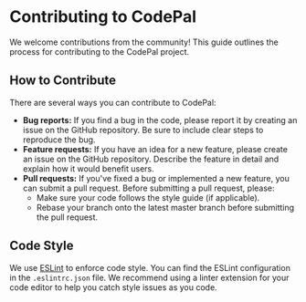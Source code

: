 # Contributing to CodePal

We welcome contributions from the community! This guide outlines the process for contributing to the CodePal project.

## How to Contribute

There are several ways you can contribute to CodePal:

* **Bug reports:** If you find a bug in the code, please report it by creating an issue on the GitHub repository. Be sure to include clear steps to reproduce the bug.
* **Feature requests:** If you have an idea for a new feature, please create an issue on the GitHub repository. Describe the feature in detail and explain how it would benefit users.
* **Pull requests:** If you've fixed a bug or implemented a new feature, you can submit a pull request. Before submitting a pull request, please:
    * Make sure your code follows the style guide (if applicable).
    * Rebase your branch onto the latest master branch before submitting the pull request.

## Code Style

We use [ESLint](https://eslint.org/) to enforce code style. You can find the ESLint configuration in the `.eslintrc.json` file. We recommend using a linter extension for your code editor to help you catch style issues as you code.
